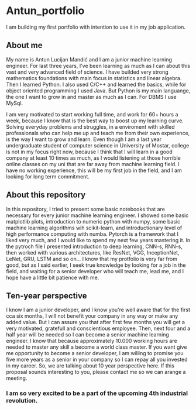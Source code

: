 # Antun_portfolio
I am building my first portfolio with intention to use it in my job application.

## About me

My name is Antun Lucijan Mandić and I am a junior machine learning engineer.
For last three years, I've been learning as much as I can about this vast and very advanced field of science.
I have builded very strong mathematics foundations with main focus in statistics and linear algebra.
Then I learned Python.
I also used C/C++ and learned the basics, while for object oriented programming I used Java.
But Python is my main languange, the one I want to grow in and master as much as I can. 
For DBMS I use MySql.

I am very motivated to start working full time, and work for 60+ hours a week, because I know that is the best way to boost up my learning curve.
Solving everyday problems and struggles, in a enviroment with skilled professionals who can help me up and teach me from their own experience, is the way I want to grow and learn. 
Even though I am a last year undergraduate student of computer science in University of Mostar, college is not in my focus right now, because I think that I will learn in a good company at least 10 times as much, as I would listening at those horrible online classes on my uni that are far away from machine learning field.
I have no working experience, this will be my first job in the field, and I am looking for long term commitment.

## About this repository

In this repository, I tried to present some basic notebooks that are necessary for every junior machine learning engineer.
I showed some basic matplotlib plots, introduction to numeric python with numpy, some basic machine learning algorithms wih scikit-learn, and introductionary level of high performance computing with numba.
Pytorch is a framework that I liked very much, and I would like to spend my next few years mastering it.
In the pytroch file I presented introduction to deep learning, CNN-s, RNN-s, then worked with various architectures, like ResNet, VGG, InceptionNet, LeNet, GRU, LSTM and so on...
I know that my protfolio is very far from good, but as I said earlier, I seek true knowledge by looking for a job in the field, and waiting for a senior developer who will teach me, lead me, and I hope have a little bit patience with me.

## Ten-year perspective

I know I am a junior developer, and I know you're well aware that for the first cca six months, I will not benefit your company in any way or make any added value.
But I can assure you that after first few months you will get a very motivated, gratefull and conscientious employee. Then, next four and a half year will be needed so I can become a senior machine learning engineer. I know that because approximately 10.000 working hours are needed to master any skill a become a world class master.
If you want give me opportunity to become a senior developer, I am willing to promise you five more years as a senior in your company so I can repay all you invested in my career.
So, we are talking about 10 year perspective here.
If this proposal sounds interesting to you, please contact me so we can arange a meeting.

### I am so very excited to be a part of the upcoming 4th industrial revolution.
